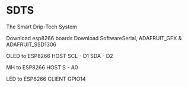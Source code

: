 # SDTS
The Smart Drip-Tech System

Download esp8266 boards
Download SoftwareSerial, ADAFRUIT_GFX & ADAFRUIT_SSD1306

OLED to ESP8266 HOST
SCL - D1
SDA - D2

MH to ESP8266 HOST
S - A0

LED to ESP8266 CLIENT
GPIO14

